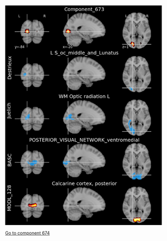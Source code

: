 


![673](preliminary/673.jpg "Component 673")

[Go to component 674](https://parietal-inria.github.io/MODL_atlas/1024/674 "Component 674")